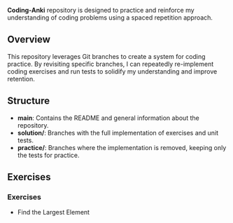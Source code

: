 **Coding-Anki** repository is designed to practice and reinforce my understanding of coding problems using a spaced repetition approach.

## Overview
This repository leverages Git branches to create a system for coding practice. By revisiting specific branches, I can repeatedly re-implement coding exercises and run tests to solidify my understanding and improve retention.

## Structure

- **main**: Contains the README and general information about the repository.
- **solution/**: Branches with the full implementation of exercises and unit tests.
- **practice/**: Branches where the implementation is removed, keeping only the tests for practice.

## Exercises

### Exercises

- Find the Largest Element

